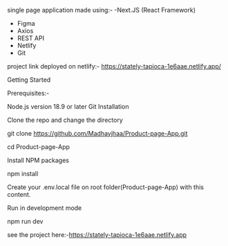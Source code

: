 single page application made using:- 
-Next.JS (React Framework)
- Figma
- Axios
- REST API
- Netlify
- Git

project link deployed on netlify:- https://stately-tapioca-1e6aae.netlify.app/


Getting Started

Prerequisites:-

Node.js version 18.9 or later
Git 
Installation

Clone the repo and change the directory

git clone https://github.com/Madhavjhaa/Product-page-App.git


cd Product-page-App

Install NPM packages

npm install

Create your .env.local file on root folder(Product-page-App) with this content. 

Run in development mode

npm run dev

see the project here:-https://stately-tapioca-1e6aae.netlify.app

  
